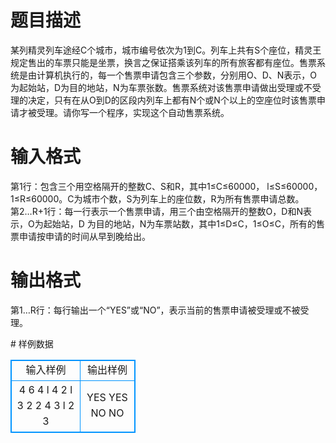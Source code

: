 # 

 
 # 题目描述 
<p>
某列精灵列车途经C个城市，城市编号依次为1到C。列车上共有S个座位，精灵王规定售出的车票只能是坐票，换言之保证搭乘该列车的所有旅客都有座位。售票系统是由计算机执行的，每一个售票申请包含三个参数，分别用O、D、N表示，O为起始站，D为目的地站，N为车票张数。售票系统对该售票申请做出受理或不受理的决定，只有在从O到D的区段内列车上都有N个或N个以上的空座位时该售票申请才被受理。请你写一个程序，实现这个自动售票系统。</p> 

 
 # 输入格式 
<p>
第1行：包含三个用空格隔开的整数C、S和R，其中1≤C≤60000， l≤S≤60000，1≤R≤60000。C为城市个数，S为列车上的座位数，R为所有售票申请总数。<br>第2…R+1行：每一行表示一个售票申请，用三个由空格隔开的整数O，D和N表示，O为起始站，D 为目的地站，N为车票站数，其中1≤D≤C，1≤O≤C，所有的售票申请按申请的时间从早到晚给出。<br></p> 

 
 # 输出格式 
<p>
第1…R行：每行输出一个“YES”或“NO”，表示当前的售票申请被受理或不被受理。</p> 
# 样例数据
<style>
        table,table tr th, table tr td { border:1px solid #0094ff; }
        table { width: 200px; min-height: 25px; line-height: 25px; text-align: center; border-collapse: collapse;}   
    </style>
<table>
	<tr>
		<td>输入样例</td>
		<td>输出样例</td>
	</tr>
<tr><td>4 6 4
l 4 2
l 3 2
2 4 3
l 2 3
</td><td>YES
YES
NO
NO</td></tr></table>
